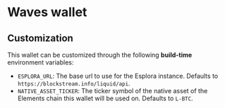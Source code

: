 # Waves wallet

## Customization

This wallet can be customized through the following **build-time** environment variables:

- `ESPLORA_URL`: The base url to use for the Esplora instance.
  Defaults to `https://blockstream.info/liquid/api`.
- `NATIVE_ASSET_TICKER`: The ticker symbol of the native asset of the Elements chain this wallet will be used on.
  Defaults to `L-BTC`.
